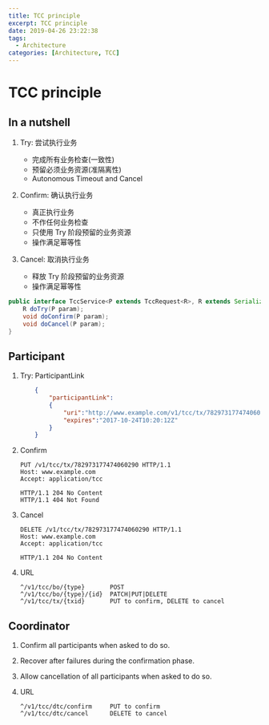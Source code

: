 ```yaml
---
title: TCC principle
excerpt: TCC principle
date: 2019-04-26 23:22:38
tags:
  - Architecture
categories: [Architecture, TCC]
---
```


# TCC principle

## In a nutshell

1. Try: 尝试执行业务
    + 完成所有业务检查(一致性)
    + 预留必须业务资源(准隔离性)
    + Autonomous Timeout and Cancel

2. Confirm: 确认执行业务
    + 真正执行业务
    + 不作任何业务检查
    + 只使用 Try 阶段预留的业务资源
    + 操作满足幂等性

3. Cancel: 取消执行业务
    + 释放 Try 阶段预留的业务资源
    + 操作满足幂等性


```java
public interface TccService<P extends TccRequest<R>, R extends Serializable> {
    R doTry(P param);
    void doConfirm(P param);
    void doCancel(P param);
}
```

## Participant

1. Try: ParticipantLink

    ```json
        {
            "participantLink":
            {
                "uri":"http://www.example.com/v1/tcc/tx/782973177474060290",
                "expires":"2017-10-24T10:20:12Z"
            }
        }
    ```

2. Confirm

    ```
    PUT /v1/tcc/tx/782973177474060290 HTTP/1.1
    Host: www.example.com
    Accept: application/tcc

    HTTP/1.1 204 No Content
    HTTP/1.1 404 Not Found
    ```

3. Cancel

    ```
    DELETE /v1/tcc/tx/782973177474060290 HTTP/1.1
    Host: www.example.com
    Accept: application/tcc

    HTTP/1.1 204 No Content
    ```

4. URL

    ```
    ^/v1/tcc/bo/{type}       POST
    ^/v1/tcc/bo/{type}/{id}  PATCH|PUT|DELETE
    ^/v1/tcc/tx/{txid}       PUT to confirm, DELETE to cancel
    ```

## Coordinator

1. Confirm all participants when asked to do so.
2. Recover after failures during the confirmation phase.
3. Allow cancellation of all participants when asked to do so.
4. URL

    ```
    ^/v1/tcc/dtc/confirm     PUT to confirm
    ^/v1/tcc/dtc/cancel      DELETE to cancel
    ```
